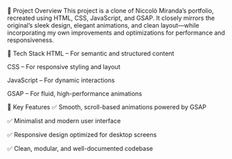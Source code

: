 📌 Project Overview
This project is a clone of Niccolò Miranda’s portfolio, recreated using HTML, CSS, JavaScript, and GSAP. It closely mirrors the original’s sleek design, elegant animations, and clean layout—while incorporating my own improvements and optimizations for performance and responsiveness.

🚀 Tech Stack
HTML – For semantic and structured content

CSS – For responsive styling and layout

JavaScript – For dynamic interactions

GSAP – For fluid, high-performance animations

🎯 Key Features
✅ Smooth, scroll-based animations powered by GSAP

✅ Minimalist and modern user interface

✅ Responsive design optimized for desktop screens

✅ Clean, modular, and well-documented codebase
